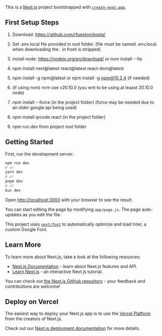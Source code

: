 This is a [Next.js](https://nextjs.org/) project bootstrapped
with [`create-next-app`](https://github.com/vercel/next.js/tree/canary/packages/create-next-app).

## First Setup Steps

1. Download: https://github.com/rfueston/kopla/

2. Set .env.local file provided in root folder. (file must be named .env.local. when downloading the . in front is
   stripped)

3. install node: https://nodejs.org/en/download/ or nvm install --Its

4. npm install next@latest react@latest react-dom@latest

5. npm install -g npm@latest or npm install -g npm@10.2.4 (if needed)

6. (if using nvm) nvm use v20.10.0 (you wnt to be using at leaast 20.10.0 node)

7. npm install --force (in the project folder) (force may be needed due to an older google api being used)

8. npm install qrcode.react (in the project folder)

9. npm run dev from project root folder

## Getting Started

First, run the development server:

```bash
npm run dev
# or
yarn dev
# or
pnpm dev
# or
bun dev
```

Open [http://localhost:3000](http://localhost:3000) with your browser to see the result.

You can start editing the page by modifying `app/page.js`. The page auto-updates as you edit the file.

This project uses [`next/font`](https://nextjs.org/docs/basic-features/font-optimization) to automatically optimize and
load Inter, a custom Google Font.

## Learn More

To learn more about Next.js, take a look at the following resources:

- [Next.js Documentation](https://nextjs.org/docs) - learn about Next.js features and API.
- [Learn Next.js](https://nextjs.org/learn) - an interactive Next.js tutorial.

You can check out [the Next.js GitHub repository](https://github.com/vercel/next.js/) - your feedback and contributions
are welcome!

## Deploy on Vercel

The easiest way to deploy your Next.js app is to use
the [Vercel Platform](https://vercel.com/new?utm_medium=default-template&filter=next.js&utm_source=create-next-app&utm_campaign=create-next-app-readme)
from the creators of Next.js.

Check out our [Next.js deployment documentation](https://nextjs.org/docs/deployment) for more details.
